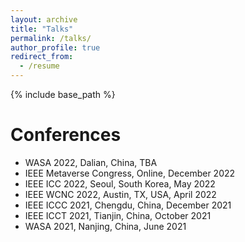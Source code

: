 ```yaml
---
layout: archive
title: "Talks"
permalink: /talks/
author_profile: true
redirect_from:
  - /resume
---
```


{% include base_path %}

Conferences
======
* WASA 2022, Dalian, China, TBA 
* IEEE Metaverse Congress, Online, December 2022
* IEEE ICC 2022, Seoul, South Korea, May 2022
* IEEE WCNC 2022, Austin, TX, USA, April 2022
* IEEE ICCC 2021, Chengdu, China, December 2021
* IEEE ICCT 2021, Tianjin, China, October 2021
* WASA 2021, Nanjing, China, June 2021 

